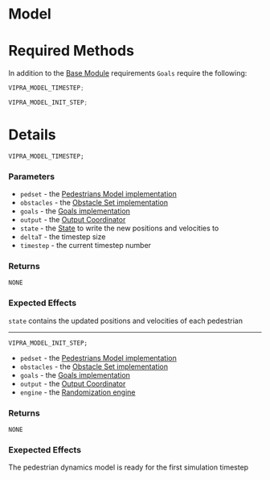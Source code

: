 # Model

# Required Methods

In addition to the [Base Module](module.md) requirements `Goals` require the following:

```C++
VIPRA_MODEL_TIMESTEP;

VIPRA_MODEL_INIT_STEP;
```

# Details
```
VIPRA_MODEL_TIMESTEP;
```

### Parameters

- `pedset` - the [Pedestrians Model implementation](../modules/pedestrians.md)
- `obstacles` - the [Obstacle Set implementation](../modules/obstacles.md)
- `goals` - the [Goals implementation](../modules/goals.md)
- `output` - the [Output Coordinator](../modules/special_modules.md)
- `state` - the [State](../usage/types.md#state) to write the new positions and velocities to
- `deltaT` - the timestep size
- `timestep` - the current timestep number

### Returns

`NONE`

### Expected Effects

`state` contains the updated positions and velocities of each pedestrian

---

```
VIPRA_MODEL_INIT_STEP;
```

- `pedset` - the [Pedestrians Model implementation](../modules/pedestrians.md)
- `obstacles` - the [Obstacle Set implementation](../modules/obstacles.md)
- `goals` - the [Goals implementation](../modules/goals.md)
- `output` - the [Output Coordinator](../modules/special_modules.md)
- `engine` - the [Randomization engine](../usage/randomization.md)

### Returns

`NONE`

### Exepected Effects

The pedestrian dynamics model is ready for the first simulation timestep